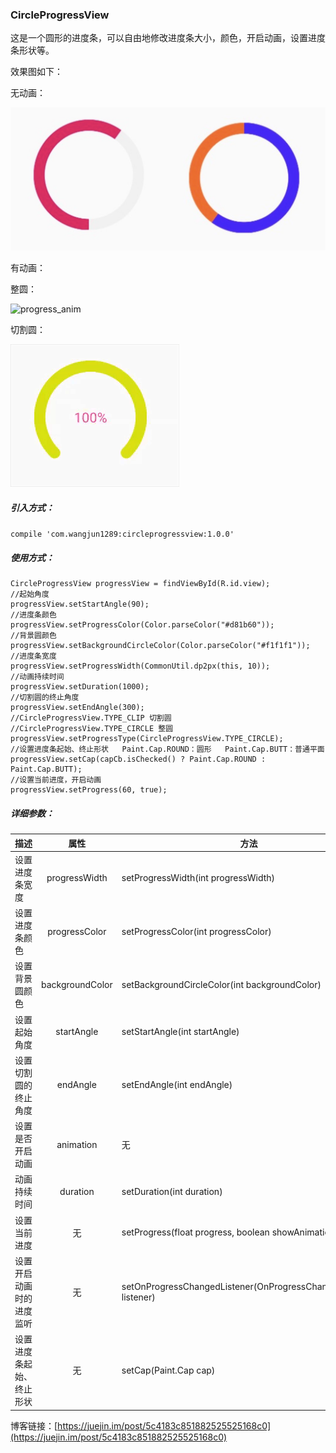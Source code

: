 ### CircleProgressView

这是一个圆形的进度条，可以自由地修改进度条大小，颜色，开启动画，设置进度条形状等。

效果图如下：

无动画：

![noanim_union](https://github.com/opq1289/CircleProgressView/blob/master/images/noanim_union.png)

有动画：

整圆：

![progress_anim](https://github.com/opq1289/CircleProgressView/blob/master/images/progress_anim.gif)

切割圆：

![clip_anim](https://github.com/opq1289/CircleProgressView/blob/master/images/clip_anim.gif)

##### 引入方式：

`compile 'com.wangjun1289:circleprogressview:1.0.0'`

##### 使用方式：

```
CircleProgressView progressView = findViewById(R.id.view);
//起始角度
progressView.setStartAngle(90);
//进度条颜色
progressView.setProgressColor(Color.parseColor("#d81b60"));
//背景圆颜色
progressView.setBackgroundCircleColor(Color.parseColor("#f1f1f1"));
//进度条宽度
progressView.setProgressWidth(CommonUtil.dp2px(this, 10));
//动画持续时间
progressView.setDuration(1000);
//切割圆的终止角度
progressView.setEndAngle(300);
//CircleProgressView.TYPE_CLIP 切割圆
//CircleProgressView.TYPE_CIRCLE 整圆
progressView.setProgressType(CircleProgressView.TYPE_CIRCLE);
//设置进度条起始、终止形状   Paint.Cap.ROUND：圆形   Paint.Cap.BUTT：普通平面
progressView.setCap(capCb.isChecked() ? Paint.Cap.ROUND : Paint.Cap.BUTT);
//设置当前进度，开启动画
progressView.setProgress(60, true);
```

##### 详细参数：

| 描述                     |      属性       | 方法                                                         |
| :----------------------- | :-------------: | ------------------------------------------------------------ |
| 设置进度条宽度           |  progressWidth  | setProgressWidth(int progressWidth)                          |
| 设置进度条颜色           |  progressColor  | setProgressColor(int progressColor)                          |
| 设置背景圆颜色           | backgroundColor | setBackgroundCircleColor(int backgroundColor)                |
| 设置起始角度             |   startAngle    | setStartAngle(int startAngle)                                |
| 设置切割圆的终止角度     |    endAngle     | setEndAngle(int endAngle)                                    |
| 设置是否开启动画         |    animation    | 无                                                           |
| 动画持续时间             |    duration     | setDuration(int duration)                                    |
| 设置当前进度             |       无        | setProgress(float progress, boolean showAnimation)           |
| 设置开启动画时的进度监听 |       无        | setOnProgressChangedListener(OnProgressChangedListener listener) |
| 设置进度条起始、终止形状 |       无        | setCap(Paint.Cap cap)                                        |

博客链接：[https://juejin.im/post/5c4183c851882525525168c0](https://juejin.im/post/5c4183c851882525525168c0)

